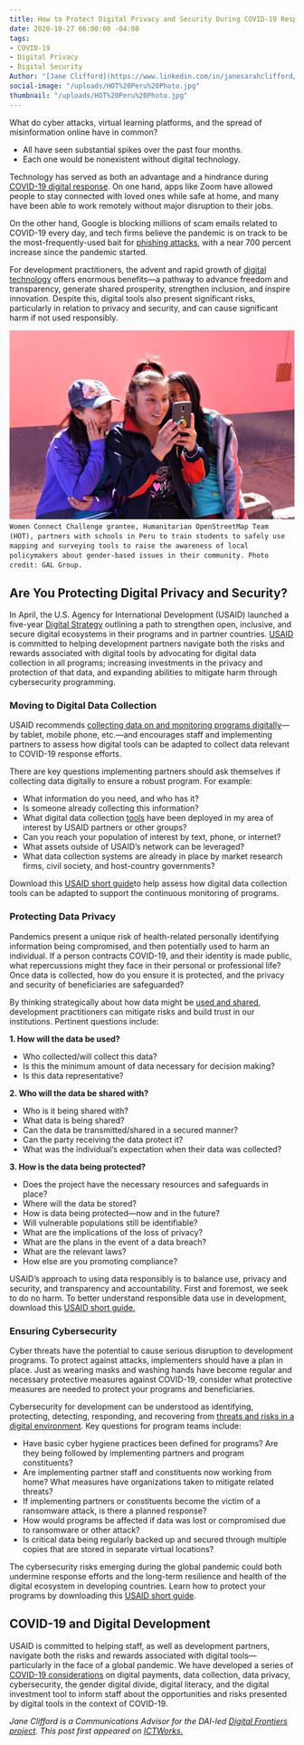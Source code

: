 ```yaml
---
title: How to Protect Digital Privacy and Security During COVID-19 Response
date: 2020-10-27 06:00:00 -04:00
tags:
- COVID-19
- Digital Privacy
- Digital Security
Author: "[Jane Clifford](https://www.linkedin.com/in/janesarahclifford/)"
social-image: "/uploads/HOT%20Peru%20Photo.jpg"
thumbnail: "/uploads/HOT%20Peru%20Photo.jpg"
---
```


What do cyber attacks, virtual learning platforms, and the spread of misinformation online have in common?

* All have seen substantial spikes over the past four months.
* Each one would be nonexistent without digital technology.

Technology has served as both an advantage and a hindrance during [COVID-19 digital response](https://www.ictworks.org/tag/covid-19-response/). On one hand, apps like Zoom have allowed people to stay connected with loved ones while safe at home, and many have been able to work remotely without major disruption to their jobs.

<!--more-->

On the other hand, Google is blocking millions of scam emails related to COVID-19 every day, and tech firms believe the pandemic is on track to be the most-frequently-used bait for [phishing attacks](https://www.bbc.com/news/technology-52319093), with a near 700 percent increase since the pandemic started.

For development practitioners, the advent and rapid growth of [digital technology](https://www.ictworks.org/tag/ict4d/) offers enormous benefits—a pathway to advance freedom and transparency, generate shared prosperity, strengthen inclusion, and inspire innovation. Despite this, digital tools also present significant risks, particularly in relation to privacy and security, and can cause significant harm if not used responsibly.

![HOT%20Peru%20Photo.jpg](/uploads/HOT%20Peru%20Photo.jpg)`Women Connect Challenge grantee, Humanitarian OpenStreetMap Team (HOT), partners with schools in Peru to train students to safely use mapping and surveying tools to raise the awareness of local policymakers about gender-based issues in their community. Photo credit: GAL Group.`

## Are You Protecting Digital Privacy and Security?

In April, the U.S. Agency for International Development (USAID) launched a five-year [Digital Strategy](https://www.usaid.gov/usaid-digital-strategy) outlining a path to strengthen open, inclusive, and secure digital ecosystems in their programs and in partner countries. [USAID](https://www.ictworks.org/tag/usaid/) is committed to helping development partners navigate both the risks and rewards associated with digital tools by advocating for digital data collection in all programs; increasing investments in the privacy and protection of that data, and expanding abilities to mitigate harm through cybersecurity programming.

### Moving to Digital Data Collection

USAID recommends [collecting data on and monitoring programs digitally](https://www.ictworks.org/tag/merl-tech/)—by tablet, mobile phone, etc.—and encourages staff and implementing partners to assess how digital tools can be adapted to collect data relevant to COVID-19 response efforts.

There are key questions implementing partners should ask themselves if collecting data digitally to ensure a robust program. For example:

* What information do you need, and who has it?
* Is someone already collecting this information?
* What digital data collection [tools](https://www.ictworks.org/tag/mobile-data-collection/) have been deployed in my area of interest by USAID partners or other groups?
* Can you reach your population of interest by text, phone, or internet?
* What assets outside of USAID’s network can be leveraged?
* What data collection systems are already in place by market research firms, civil society, and host-country governments?

Download this [USAID short guide](https://www.usaid.gov/digital-development/covid-19/digital-data-collection)to help assess how digital data collection tools can be adapted to support the continuous monitoring of programs.

### Protecting Data Privacy

Pandemics present a unique risk of health-related personally identifying information being compromised, and then potentially used to harm an individual. If a person contracts COVID-19, and their identity is made public, what repercussions might they face in their personal or professional life? Once data is collected, how do you ensure it is protected, and the privacy and security of beneficiaries are safeguarded?

By thinking strategically about how data might be [used and shared](https://www.ictworks.org/tag/responsible-data/), development practitioners can mitigate risks and build trust in our institutions. Pertinent questions include:

**1. How will the data be used?**

* Who collected/will collect this data?
* Is this the minimum amount of data necessary for decision making?
* Is this data representative?

**2. Who will the data be shared with?**

* Who is it being shared with?
* What data is being shared?
* Can the data be transmitted/shared in a secured manner?
* Can the party receiving the data protect it?
* What was the individual’s expectation when their data was collected?

**3. How is the data being protected?**

* Does the project have the necessary resources and safeguards in place?
* Where will the data be stored?
* How is data being protected—now and in the future?
* Will vulnerable populations still be identifiable?
* What are the implications of the loss of privacy?
* What are the plans in the event of a data breach?
* What are the relevant laws?
* How else are you promoting compliance?

USAID’s approach to using data responsibly is to balance use, privacy and security, and transparency and accountability. First and foremost, we seek to do no harm. To better understand responsible data use in development, download this [USAID short guide.](https://www.usaid.gov/digital-development/covid-19/data-privacy)

### Ensuring Cybersecurity

Cyber threats have the potential to cause serious disruption to development programs. To protect against attacks, implementers should have a plan in place. Just as wearing masks and washing hands have become regular and necessary protective measures against COVID-19, consider what protective measures are needed to protect your programs and beneficiaries.

Cybersecurity for development can be understood as identifying, protecting, detecting, responding, and recovering from [threats and risks in a digital environment](https://www.ictworks.org/10-signs-your-computer-infected-viruses-malware-or-trojans/). Key questions for program teams include:

* Have basic cyber hygiene practices been defined for programs? Are they being followed by implementing partners and program constituents?
* Are implementing partner staff and constituents now working from home? What measures have organizations taken to mitigate related threats?
* If implementing partners or constituents become the victim of a ransomware attack, is there a planned response?
* How would programs be affected if data was lost or compromised due to ransomware or other attack?
* Is critical data being regularly backed up and secured through multiple copies that are stored in separate virtual locations?

The cybersecurity risks emerging during the global pandemic could both undermine response efforts and the long-term resilience and health of the digital ecosystem in developing countries. Learn how to protect your programs by downloading this [USAID short guide](https://www.usaid.gov/digital-development/covid-19/cybersecurity).

## COVID-19 and Digital Development

USAID is committed to helping staff, as well as development partners, navigate both the risks and rewards associated with digital tools—particularly in the face of a global pandemic. We have developed a series of [COVID-19 considerations](https://www.usaid.gov/digital-development/covid-19) on digital payments, data collection, data privacy, cybersecurity, the gender digital divide, digital literacy, and the digital investment tool to inform staff about the opportunities and risks presented by digital tools in the context of COVID-19.

*Jane Clifford is a Communications Advisor for the DAI-led [Digital Frontiers project](https://www.dai.com/our-work/projects/worldwide-digital-frontiers-df). This post first appeared on [ICTWorks.](https://www.ictworks.org/protect-digital-privacy-security-covid-19-response/#.X4dMTGhKg2w)*
